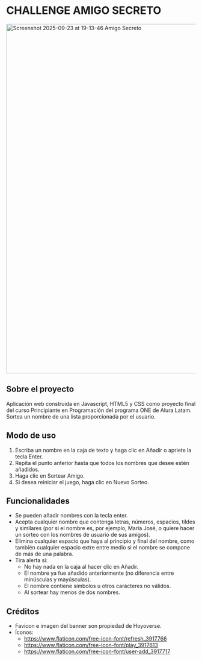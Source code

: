 # CHALLENGE AMIGO SECRETO
<img width="1869" height="927" alt="Screenshot 2025-09-23 at 19-13-46 Amigo Secreto" src="https://github.com/user-attachments/assets/84f853fa-0f7d-45e4-964a-fd14ae7e3b51" />

## Sobre el proyecto

Aplicación web construida en Javascript, HTML5 y CSS como proyecto final del curso Principiante en Programación del programa ONE de Alura Latam. Sortea un nombre de una lista proporcionada por el usuario.

## Modo de uso
1. Escriba un nombre en la caja de texto y haga clic en Añadir o apriete la tecla Enter.
2. Repita el punto anterior hasta que todos los nombres que desee estén añadidos.
3. Haga clic en Sortear Amigo.
4. Si desea reiniciar el juego, haga clic en Nuevo Sorteo.

## Funcionalidades
* Se pueden añadir nombres con la tecla enter.
* Acepta cualquier nombre que contenga letras, números, espacios, tildes y similares (por si el nombre es, por ejemplo, María José, o quiere hacer un sorteo con los nombres de usuario de sus amigos).
* Elimina cualquier espacio que haya al principio y final del nombre, como también cualquier espacio extre entre medio si el nombre se compone de más de una palabra.
* Tira alerta si:
  + No hay nada en la caja al hacer clic en Añadir.
  + El nombre ya fue añadido anteriormente (no diferencia entre minúsculas y mayúsculas).
  + El nombre contiene símbolos u otros carácteres no válidos.
  + Al sortear hay menos de dos nombres.

## Créditos
* Favicon e imagen del banner son propiedad de Hoyoverse.
* Íconos:
  + https://www.flaticon.com/free-icon-font/refresh_3917766
  + https://www.flaticon.com/free-icon-font/play_3917613
  + https://www.flaticon.com/free-icon-font/user-add_3917717
